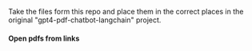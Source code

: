 Take the files form this repo and place them in the correct places in the original "gpt4-pdf-chatbot-langchain" project.

#### Open pdfs from links
